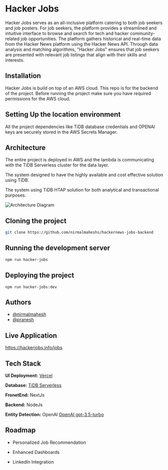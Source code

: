 
# Hacker Jobs

Hacker Jobs serves as an all-inclusive platform catering to both job seekers and job posters. For job seekers, the platform provides a streamlined and intuitive interface to browse and search for tech and hacker community-related job opportunities. The platform gathers historical and real-time data from the Hacker News platform using the Hacker News API. Through data analysis and matching algorithms, "Hacker Jobs" ensures that job seekers are presented with relevant job listings that align with their skills and interests.


## Installation

Hacker Jobs is build on top of an AWS cloud. This repo is for the backend of the project. Before running the project make sure you have required permissions for the AWS cloud.

## Setting Up the location environment

All the project dependencies like TiDB database credentials and OPENAI keys are securely stored in the AWS Secrets Manager.

## Architecture

The entire project is deployed in AWS and the lambda is communicating with the TiDB Serverless cluster for the data layer.

The system designed to have the highly available and cost effective solution using TiDB.

The system using TiDB HTAP solution for both analytical and transactional purposes.

![Architecture Diagram](https://hacker-jobs-public-assets-dev.s3.amazonaws.com/HackerJob-Arch.png)
## Cloning the project

```bash
git clone https://github.com/nirmalmaheshs/hackernews-jobs-backend
```

## Running the development server

``` bash
npm run hacker-jobs
```


## Deploying the project

```
npm run hacker-jobs:dev
```
## Authors

- [@nirmalmahesh](https://github.com/nirmalmaheshs/)
- [@pranesh](https://github.com/indrapranesh/)


## Live Application

https://hackerjobs.info/jobs
## Tech Stack

**UI Deployment:** [Vercel](https://vercel.com/dashboard)

**Database:** [TiDB Serverless](https://www.pingcap.com/tidb-serverless/)

**FronetEnd:** NextJs

**Backend:** NodeJs

**Entity Detection:** OpenAI [OpenAI gpt-3.5-turbo](https://platform.openai.com/docs/models/gpt-3-5)

## Roadmap

- Personalized Job Recommendation

- Enhanced Dashboards

- LinkedIn Integration

